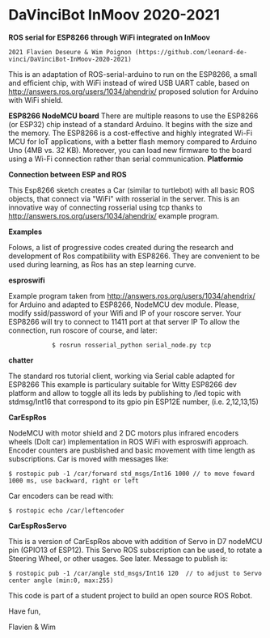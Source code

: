 
# DaVinciBot InMoov 2020-2021
**ROS serial for ESP8266 through WiFi integrated on InMoov**
```
2021 Flavien Deseure & Wim Poignon (https://github.com/leonard-de-vinci/DaVinciBot-InMoov-2020-2021) 
```
This is an adaptation of ROS-serial-arduino to run on the ESP8266, a small and efficient chip, with WiFi instead of wired USB UART cable, based on http://answers.ros.org/users/1034/ahendrix/ proposed solution for Arduino with WiFi shield.

**ESP8266 NodeMCU board**
There are multiple reasons to use the ESP8266 (or ESP32) chip instead of a standard Arduino. It begins with the size and the memory.
The ESP8266 is a cost-effective and highly integrated Wi-Fi MCU for IoT applications, with a better flash memory compared to Arduino Uno (4MB vs. 32 KB). Moreover, you can load new firmware to the board using a Wi-Fi connection rather than serial communication.
**Platformio**

**Connection between ESP and ROS**

This Esp8266 sketch creates a Car (similar to turtlebot) with all basic ROS objects, that connect via "WiFi" with rosserial in the server. 
This is an innovative way of connecting rosserial using tcp thanks to http://answers.ros.org/users/1034/ahendrix/ example program.

**Examples**

Folows, a list of progressive codes created during the research and development of Ros compatibility with ESP8266. They are convenient
to be used during learning, as Ros has an step learning curve.

**esproswifi**

Example program taken from http://answers.ros.org/users/1034/ahendrix/ for Arduino and
adapted to ESP8266, NodeMCU dev module. Please, modify ssid/password of your Wifi and 
IP of your roscore server. Your ESP8266 will try to connect to 11411 port at that server IP
To allow the connection, run roscore of course, and later:
```
            $ rosrun rosserial_python serial_node.py tcp
```

**chatter**

The standard ros tutorial client, working via Serial cable adapted for ESP8266
This example is particulary suitable for Witty ESP8266 dev platform and allow
to toggle all its leds by publishing to /led topic with stdmsg/Int16 that 
correspond to its gpio pin ESP12E number, (i.e. 2,12,13,15)

**CarEspRos**

NodeMCU with motor shield and 2 DC motors plus infrared encoders wheels (DoIt car) implementation in ROS WiFi
with esproswifi approach. Encoder counters are pusblished and basic movement with time length as subscriptions.
Car is moved with messages like: 
```
$ rostopic pub -1 /car/forward std_msgs/Int16 1000 // to move foward 1000 ms, use backward, right or left
```
Car encoders can be read with:
```
$ rostopic echo /car/leftencoder
```

**CarEspRosServo**

This is a version of CarEspRos above with addition of Servo in D7 nodeMCU pin (GPIO13 of ESP12). This Servo
ROS subscription can be used, to rotate a Steering Wheel, or other usages. See later. Message to publish is:
```
$ rostopic pub -1 /car/angle std_msgs/Int16 120  // to adjust to Servo center angle (min:0, max:255)
````

This code is part of a student project to build an open source ROS Robot. 

Have fun,

Flavien & Wim
